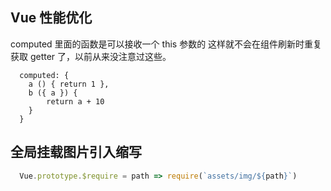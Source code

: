 <!--
 * @Author: your name
 * @Date: 2021-03-16 11:33:35
 * @LastEditTime: 2021-12-07 16:56:36
 * @LastEditors: Please set LastEditors
 * @Description: In User Settings Edit
 * @FilePath: \lcz_document\docs\optimization\vue.md
-->
## Vue 性能优化
computed 里面的函数是可以接收一个 this 参数的 这样就不会在组件刷新时重复获取 getter 了，以前从来没注意过这些。
```vue
  computed: {
    a () { return 1 },
    b ({ a }) {
        return a + 10
    }
  }
```

## 全局挂载图片引入缩写
```js
  Vue.prototype.$require = path => require(`assets/img/${path}`)
```